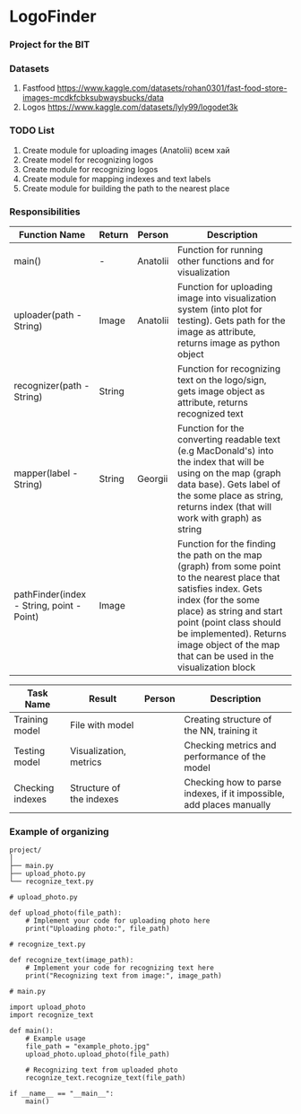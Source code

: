 # LogoFinder

### Project for the BIT

### Datasets
1. Fastfood https://www.kaggle.com/datasets/rohan0301/fast-food-store-images-mcdkfcbksubwaysbucks/data
2. Logos https://www.kaggle.com/datasets/lyly99/logodet3k

### TODO List
1. Create module for uploading images (Anatolii) всем хай
2. Create model for recognizing logos 
3. Create module for recognizing logos 
4. Create module for mapping indexes and text labels
5. Create module for building the path to the nearest place

### Responsibilities

| Function Name                             | Return | Person   | Description                                                                                                                                                                                                                                                                                |
|-------------------------------------------|--------|----------|--------------------------------------------------------------------------------------------------------------------------------------------------------------------------------------------------------------------------------------------------------------------------------------------|
| main()                                    | -      | Anatolii | Function for running other functions and for visualization                                                                                                                                                                                                                                 |
| uploader(path - String)                   | Image  | Anatolii | Function for uploading image into visualization system (into plot for testing). Gets path for the image as attribute, returns image as python object                                                                                                                                       |
| recognizer(path - String)                 | String |          | Function for recognizing text on the logo/sign, gets image object as attribute, returns recognized text                                                                                                                                                                                    |
| mapper(label - String)                    | String | Georgii  | Function for the converting readable text (e.g MacDonald's) into the index that will be using on the map (graph data base). Gets label of the some place as string, returns index (that will work with graph) as string                                                                    |
| pathFinder(index - String, point - Point) | Image  |          | Function for the finding the path on the map (graph) from some point to the nearest place that satisfies index. Gets index (for the some place) as string and start point (point class should be implemented). Returns image object of the map that can be used in the visualization block |

| Task Name        | Result                    | Person | Description                                                          |
|------------------|---------------------------|--------|----------------------------------------------------------------------|
| Training model   | File with model           |        | Creating structure of the NN, training it                            |
| Testing model    | Visualization, metrics    |        | Checking metrics and performance of the model                        |
| Checking indexes | Structure of the indexes  |        | Checking how to parse indexes, if it impossible, add places manually |

### Example of organizing

````
project/
│
├── main.py
├── upload_photo.py
└── recognize_text.py
````
````
# upload_photo.py

def upload_photo(file_path):
    # Implement your code for uploading photo here
    print("Uploading photo:", file_path)
````
````
# recognize_text.py

def recognize_text(image_path):
    # Implement your code for recognizing text here
    print("Recognizing text from image:", image_path)
````
````
# main.py

import upload_photo
import recognize_text

def main():
    # Example usage
    file_path = "example_photo.jpg"
    upload_photo.upload_photo(file_path)

    # Recognizing text from uploaded photo
    recognize_text.recognize_text(file_path)

if __name__ == "__main__":
    main()
````